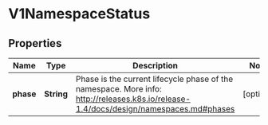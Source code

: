 
# V1NamespaceStatus

## Properties
Name | Type | Description | Notes
------------ | ------------- | ------------- | -------------
**phase** | **String** | Phase is the current lifecycle phase of the namespace. More info: http://releases.k8s.io/release-1.4/docs/design/namespaces.md#phases |  [optional]




